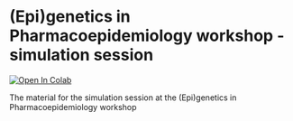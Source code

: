 # (Epi)genetics in Pharmacoepidemiology workshop - simulation session

[![Open In Colab](https://colab.research.google.com/assets/colab-badge.svg)](https://colab.research.google.com/github/uio-bmi/pharmaacoepi_simulation_workshop/blob/main/main.ipynb)

The material for the simulation session at the (Epi)genetics in Pharmacoepidemiology workshop
